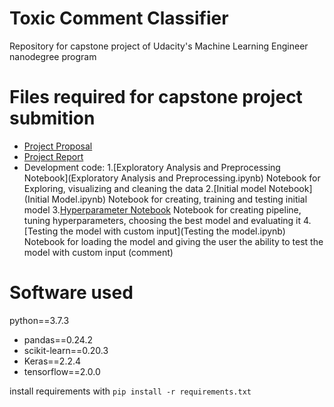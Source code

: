 # Toxic Comment Classifier
Repository for capstone project of Udacity's Machine Learning Engineer nanodegree program

# Files required for capstone project submition
- [Project Proposal](Proposal.pdf)
- [Project Report](Report.PDF)
- Development code:
  1.[Exploratory Analysis and Preprocessing Notebook](Exploratory Analysis and Preprocessing.ipynb)
Notebook for Exploring, visualizing and cleaning the data
  2.[Initial model Notebook](Initial Model.ipynb)
Notebook for creating, training and testing initial model
  3.[Hyperparameter Notebook](Hyperparameter%20Tuning.ipynb)
Notebook for creating pipeline, tuning hyperparameters, choosing the best model and evaluating it
  4.[Testing the model with custom input](Testing the model.ipynb)
Notebook for loading the model and giving the user the ability to test the model with custom input (comment)

# Software used
python==3.7.3

- pandas==0.24.2
- scikit-learn==0.20.3
- Keras==2.2.4
- tensorflow==2.0.0

install requirements with `pip install -r requirements.txt`
